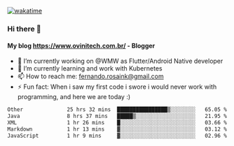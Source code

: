 [![wakatime](https://wakatime.com/badge/user/d5892087-17e6-46ab-8384-91a71a9b88d8.svg)](https://wakatime.com/@d5892087-17e6-46ab-8384-91a71a9b88d8)
### Hi there 👋

#### My blog https://www.ovinitech.com.br/ - Blogger

- 🔭 I’m currently working on @WMW as Flutter/Android Native developer
- 🌱 I’m currently learning and work with Kubernetes
- 📫 How to reach me: fernando.rosaink@gmail.com 
- ⚡ Fun fact: When i saw my first code i swore i would never work with programming, and here we are today :)

<!--START_SECTION:waka-->

```txt
Other              25 hrs 32 mins  ████████████████▒░░░░░░░░   65.05 %
Java               8 hrs 37 mins   █████▒░░░░░░░░░░░░░░░░░░░   21.95 %
XML                1 hr 26 mins    █░░░░░░░░░░░░░░░░░░░░░░░░   03.66 %
Markdown           1 hr 13 mins    ▓░░░░░░░░░░░░░░░░░░░░░░░░   03.12 %
JavaScript         1 hr 9 mins     ▓░░░░░░░░░░░░░░░░░░░░░░░░   02.96 %
```

<!--END_SECTION:waka-->
